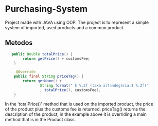 
# Purchasing-System

Project made with JAVA using OOP. The project is to represent a simple system of imported, used products and a common product.




## Metodos
```JAVA
   public Double totalPrice() {
        return getPrice() + customsFee;
    }

     @Override
    public final String priceTag() {
        return getName() +
                String.format(" $ %.2f (taxa alfandegária:$ %.2f)"
                , totalPrice(), customsFee);
    }
```
In the 'totalPrice()' method that is used on the imported product, the price of the product plus the customs fee is returned.
priceTag() returns the description of the product, in the example above it is overriding a main method that is in the Product class.



